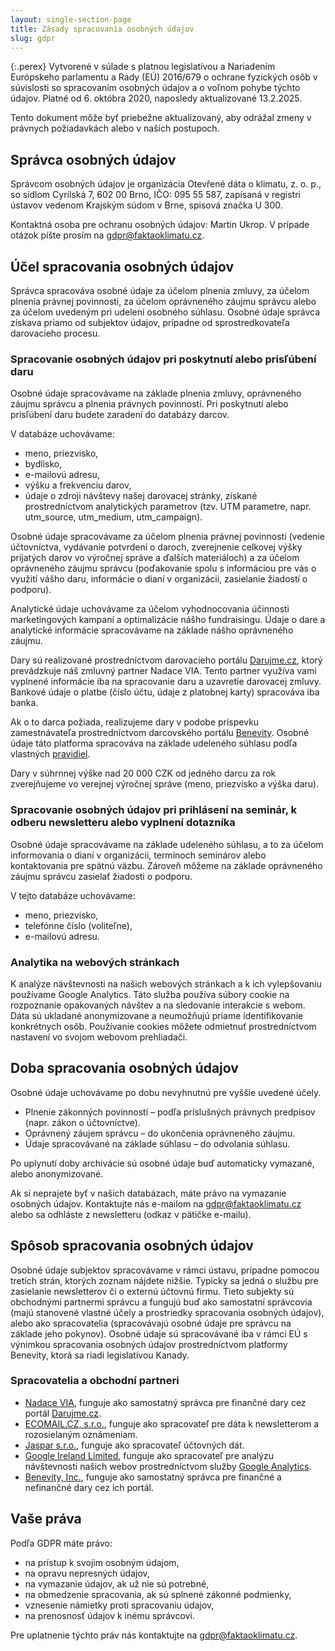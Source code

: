```yaml
---
layout: single-section-page
title: Zásady spracovania osobných údajov
slug: gdpr
---
```

<div class="row"><div class="col-12 col-lg-10" markdown="1">

{:.perex}
Vytvorené v súlade s platnou legislatívou a Nariadením Európskeho parlamentu a Rady (EÚ) 2016/679 o ochrane fyzických osôb v súvislosti so spracovaním osobných údajov a o voľnom pohybe týchto údajov. Platné od 6. októbra 2020, naposledy aktualizované 13.2.2025.

Tento dokument môže byť priebežne aktualizovaný, aby odrážal zmeny v právnych požiadavkách alebo v našich postupoch.

## Správca osobných údajov
Správcom osobných údajov je organizácia Otevřené dáta o klimatu, z. o. p., so sídlom Cyrilská 7, 602 00 Brno, IČO: 095 55 587, zapísaná v registri ústavov vedenom Krajským súdom v Brne, spisová značka U 300.

Kontaktná osoba pre ochranu osobných údajov: Martin Ukrop. V prípade otázok píšte prosím na gdpr@faktaoklimatu.cz.

## Účel spracovania osobných údajov
Správca spracováva osobné údaje za účelom plnenia zmluvy, za účelom plnenia právnej povinnosti, za účelom oprávneného záujmu správcu alebo za účelom uvedeným pri udelení osobného súhlasu. Osobné údaje správca získava priamo od subjektov údajov, prípadne od sprostredkovateľa darovacieho procesu.

### Spracovanie osobných údajov pri poskytnutí alebo prisľúbení daru
Osobné údaje spracovávame na základe plnenia zmluvy, oprávneného záujmu správcu a plnenia právnych povinností. Pri poskytnutí alebo prisľúbení daru budete zaradení do databázy darcov.

V databáze uchovávame:

* meno, priezvisko,
* bydlisko,
* e-mailovú adresu,
* výšku a frekvenciu darov,
* údaje o zdroji návštevy našej darovacej stránky, získané prostredníctvom analytických parametrov (tzv. UTM parametre, napr. utm_source, utm_medium, utm_campaign).

Osobné údaje spracovávame za účelom plnenia právnej povinnosti (vedenie účtovníctva, vydávanie potvrdení o daroch, zverejnenie celkovej výšky prijatých darov vo výročnej správe a ďalších materiáloch) a za účelom oprávneného záujmu správcu (poďakovanie spolu s informáciou pre vás o využití vášho daru, informácie o dianí v organizácii, zasielanie žiadostí o podporu).

Analytické údaje uchovávame za účelom vyhodnocovania účinnosti marketingových kampaní a optimalizácie nášho fundraisingu. Údaje o dare a analytické informácie spracovávame na základe nášho oprávneného záujmu.

Dary sú realizované prostredníctvom darovacieho portálu [Darujme.cz](https://darujme.cz), ktorý prevádzkuje náš zmluvný partner Nadace VIA. Tento partner využíva vami vyplnené informácie iba na spracovanie daru a uzavretie darovacej zmluvy. Bankové údaje o platbe (číslo účtu, údaje z platobnej karty) spracováva iba banka.

Ak o to darca požiada, realizujeme dary v podobe príspevku zamestnávateľa prostredníctvom darcovského portálu [Benevity](https://benevity.com/). Osobné údaje táto platforma spracováva na základe udeleného súhlasu podľa vlastných [pravidiel](https://benevity.com/privacy-policy).

Dary v súhrnnej výške nad 20 000 CZK od jedného darcu za rok zverejňujeme vo verejnej výročnej správe (meno, priezvisko a výška daru).

### Spracovanie osobných údajov pri prihlásení na seminár, k odberu newsletteru alebo vyplnení dotazníka

Osobné údaje spracovávame na základe udeleného súhlasu, a to za účelom informovania o dianí v organizácii, termínoch seminárov alebo kontaktovania pre spätnú väzbu. Zároveň môžeme na základe oprávneného záujmu správcu zasielať žiadosti o podporu.

V tejto databáze uchovávame:
 * meno, priezvisko,
 * telefónne číslo (voliteľne),
 * e-mailovú adresu.

### Analytika na webových stránkach
K analýze návštevnosti na našich webových stránkach a k ich vylepšovaniu používame Google Analytics. Táto služba používa súbory cookie na rozpoznanie opakovaných návštev a na sledovanie interakcie s webom. Dáta sú ukladané anonymizovane a neumožňujú priame identifikovanie konkrétnych osôb. Používanie cookies môžete odmietnuť prostredníctvom nastavení vo svojom webovom prehliadači.

## Doba spracovania osobných údajov
Osobné údaje uchovávame po dobu nevyhnutnú pre vyššie uvedené účely.

* Plnenie zákonných povinností – podľa príslušných právnych predpisov (napr. zákon o účtovníctve).
* Oprávnený záujem správcu – do ukončenia oprávneného záujmu.
* Údaje spracovávané na základe súhlasu – do odvolania súhlasu.

Po uplynutí doby archivácie sú osobné údaje buď automaticky vymazané, alebo anonymizované.

Ak si neprajete byť v našich databázach, máte právo na vymazanie osobných údajov. Kontaktujte nás e-mailom na gdpr@faktaoklimatu.cz alebo sa odhláste z newsletteru (odkaz v pätičke e-mailu).

## Spôsob spracovania osobných údajov
Osobné údaje subjektov spracovávame v rámci ústavu, prípadne pomocou tretích strán, ktorých zoznam nájdete nižšie. Typicky sa jedná o službu pre zasielanie newsletterov či o externú účtovnú firmu. Tieto subjekty sú obchodnými partnermi správcu a fungujú buď ako samostatní správcovia (majú stanovené vlastné účely a prostriedky spracovania osobných údajov), alebo ako spracovatelia (spracovávajú osobné údaje pre správcu na základe jeho pokynov). Osobné údaje sú spracovávané iba v rámci EÚ s výnimkou spracovania osobných údajov prostredníctvom platformy Benevity, ktorá sa riadi legislatívou Kanady.

### Spracovatelia a obchodní partneri

* [Nadace VIA](https://www.nadacevia.cz/), funguje ako samostatný správca pre finančné dary cez portál [Darujme.cz](https://www.darujme.cz/).
* [ECOMAIL.CZ, s.r.o.](https://ecomail.cz/), funguje ako spracovateľ pre dáta k newsletterom a rozosielaným oznámeniam.
* [Jaspar s.r.o.](https://www.ucetnictvijaspar.cz/), funguje ako spracovateľ účtovných dát.
* [Google Ireland Limited](https://en.wikipedia.org/wiki/Google), funguje ako spracovateľ pre analýzu návštevnosti našich webov prostredníctvom služby [Google Analytics](https://marketingplatform.google.com/about/analytics/).
* [Benevity, Inc.](https://benevity.com/privacy-policy), funguje ako samostatný správca pre finančné a nefinančné dary cez ich portál.

## Vaše práva
Podľa GDPR máte právo:

* na prístup k svojim osobným údajom,
* na opravu nepresných údajov,
* na vymazanie údajov, ak už nie sú potrebné,
* na obmedzenie spracovania, ak sú splnené zákonné podmienky,
* vznesenie námietky proti spracovaniu údajov,
* na prenosnosť údajov k inému správcovi.

Pre uplatnenie týchto práv nás kontaktujte na gdpr@faktaoklimatu.cz.

</div></div>
